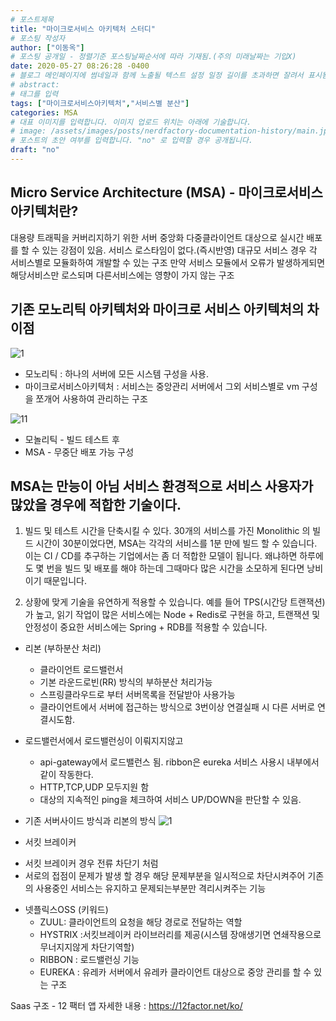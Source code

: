 ```yaml
---
# 포스트제목
title: "마이크로서비스 아키텍처 스터디"
# 포스팅 작성자
author: ["이동옥"] 
# 포스팅 공개일 - 정렬기준 포스팅날짜순서에 따라 기재됨.(주의 미래날짜는 기입X)
date: 2020-05-27 08:26:28 -0400
# 블로그 메인페이지에 썸네일과 함께 노출될 텍스트 설정 일정 길이를 초과하면 잘려서 표시됨.
# abstract:
# 태그를 입력
tags: ["마이크로서비스아키텍처","서비스별 분산"]
categories: MSA
# 대표 이미지를 입력합니다. 이미지 업로드 위치는 아래에 기술합니다.
# image: /assets/images/posts/nerdfactory-documentation-history/main.jpg
# 포스트의 초안 여부를 입력합니다. "no" 로 입력할 경우 공개됩니다.
draft: "no"
---
```

## Micro Service Architecture (MSA) - 마이크로서비스 아키텍처란? 
대용량 트래픽을 커버리지하기 위한 서버 중앙화 다중클라이언트 대상으로 실시간 배포를 할 수 있는 강점이 있음. 서비스 로스타임이 없다.(즉시반영)
대규모 서비스 경우 각 서비스별로 모듈화하여 개발할 수 있는 구조 만약 서비스 모듈에서 오류가 발생하게되면 해당서비스만 로스되며 다른서비스에는 영향이 가지 않는 구조 

## 기존 모노리틱 아키텍처와 마이크로 서비스 아키텍처의 차이점
![1](https://user-images.githubusercontent.com/12209348/71953552-f099a000-3225-11ea-98c8-0536deea6d72.PNG)

 - 모노리틱 : 하나의 서버에 모든 시스템 구성을 사용.
 - 마이크로서비스아키텍처 : 서비스는 중앙관리 서버에서 그외 서비스별로 vm 구성을 쪼개어 사용하여 관리하는 구조 

![11](https://user-images.githubusercontent.com/12209348/94775633-2ce7de80-03fb-11eb-8e98-7ca2ab018b84.PNG)
 - 모놀리틱 - 빌드 테스트 후 
 - MSA - 무중단 배포 가능 구성

## MSA는 만능이 아님 서비스 환경적으로  서비스 사용자가 많았을 경우에 적합한 기술이다.

1. 빌드 및 테스트 시간을 단축시킬 수 있다.
30개의 서비스를 가진 Monolithic 의 빌드 시간이 30분이었다면, MSA는 각각의 서비스를 1분 만에 빌드 할 수 있습니다. 이는 CI / CD를 추구하는 기업에서는 좀 더 적합한 모델이 됩니다. 왜냐하면 하루에도 몇 번을 빌드 및 배포를 해야 하는데 그때마다 많은 시간을 소모하게 된다면 낭비이기 때문입니다.

2. 상황에 맞게 기술을 유연하게 적용할 수 있습니다. 예를 들어 TPS(시간당 트랜잭션)가 높고, 읽기 작업이 많은 서비스에는 Node + Redis로 구현을 하고, 트랜잭션 및 안정성이 중요한 서비스에는 Spring + RDB를 적용할 수 있습니다.

 * 리본 (부하분산 처리) 
   - 클라이언트 로드밸런서
   - 기본 라운드로빈(RR) 방식의 부하분산 처리가능 
   - 스프링클라우드로 부터 서버목록을 전달받아 사용가능
   - 클라이언트에서 서버에 접근하는 방식으로 3번이상 연결실패 시 다른 서버로 연결시도함.
  
  * 로드밸런서에서 로드밸런싱이 이뤄지지않고 
    - api-gateway에서 로드밸런스 됨. ribbon은 eureka 서비스 사용시 내부에서 같이 작동한다.
    - HTTP,TCP,UDP 모두지원 함
    - 대상의 지속적인 ping을 체크하여 서비스 UP/DOWN을 판단할 수 있음.
 
 * 기존 서버사이드 방식과 리본의 방식 
  ![1](https://user-images.githubusercontent.com/12209348/67823500-b6fe3780-fb06-11e9-98c6-ddaef4ff87fb.PNG)
 
 * 서킷 브레이커
  - 서킷 브레이커 경우 전류 차단기 처럼 
  - 서로의 접점이 문제가 발생 할 경우 해당 문제부분을 일시적으로 차단시켜주어 기존의 사용중인 서비스는 유지하고 문제되는부분만 격리시켜주는 기능

 * 넷플릭스OSS (키워드)
   - ZUUL: 클라이언트의 요청을 해당 경로로 전달하는 역할
   - HYSTRIX :서킷브레이커 라이브러리를 제공(시스템 장애생기면 연쇄작용으로 무너지지않게 차단기역할)
   - RIBBON : 로드밸런싱 기능
   - EUREKA : 유레카 서버에서 유레카 클라이언트 대상으로 중앙 관리를 할 수 있는 구조
   
Saas 구조 - 12 팩터 앱 자세한 내용 : https://12factor.net/ko/
